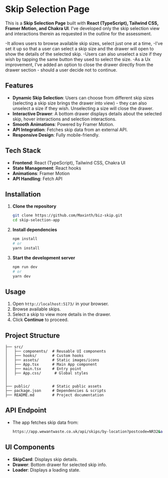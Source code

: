 # Skip Selection Page

This is a **Skip Selection Page** built with **React (TypeScript), Tailwind CSS, Framer Motion, and Chakra UI**.
I've developed only the skip selection view and interactions therein as requested in the outline for the assessment.

-It allows users to browse available skip sizes, select just one at a time,
-I've set it up so that a user can select a skip size and the drawer will open to show the details of the selected skip.
-Users can also unselect a size if they wish by tapping the same button they used to select the size.
-As a Ux improvement, I've added an option to close the drawer directly from the drawer section - should a user decide not to continue.

## Features

- **Dynamic Skip Selection**: Users can choose from different skip sizes (selecting a skip size brings the drawer into view) - they can also unselect a size if they wish. Unselecting a size will close the drawer.
- **Interactive Drawer**: A bottom drawer displays details about the selected skip, hover interactions and selection interactions.
- **Smooth Animations**: Powered by Framer Motion.
- **API Integration**: Fetches skip data from an external API.
- **Responsive Design**: Fully mobile-friendly.

## Tech Stack

- **Frontend**: React (TypeScript), Tailwind CSS, Chakra UI
- **State Management**: React hooks
- **Animations**: Framer Motion
- **API Handling**: Fetch API

## Installation

1. **Clone the repository**
   ```sh
   git clone https://github.com/Maxinth/biz-skip.git
   cd skip-selection-app
   ```
2. **Install dependencies**
   ```sh
   npm install
   # or
   yarn install
   ```
3. **Start the development server**
   ```sh
   npm run dev
   # or
   yarn dev
   ```

## Usage

1. Open `http://localhost:5173/` in your browser.
2. Browse available skips.
3. Select a skip to view more details in the drawer.
4. Click **Continue** to proceed.

## Project Structure

```
├── src/
│   ├── components/  # Reusable UI components
│   ├── hooks/       # Custom hooks
│   ├── assets/      # Static images/icons
│   ├── App.tsx      # Main App component
│   ├── main.tsx     # Entry point
│   ├── App.css/      # Global styles
│
│
├── public/          # Static public assets
├── package.json     # Dependencies & scripts
├── README.md        # Project documentation
```

## API Endpoint

- The app fetches skip data from:
  ```sh
  https://app.wewantwaste.co.uk/api/skips/by-location?postcode=NR32&area=Lowestoft
  ```

## UI Components

- **SkipCard**: Displays skip details.
- **Drawer**: Bottom drawer for selected skip info.
- **Loader**: Displays a loading state.
